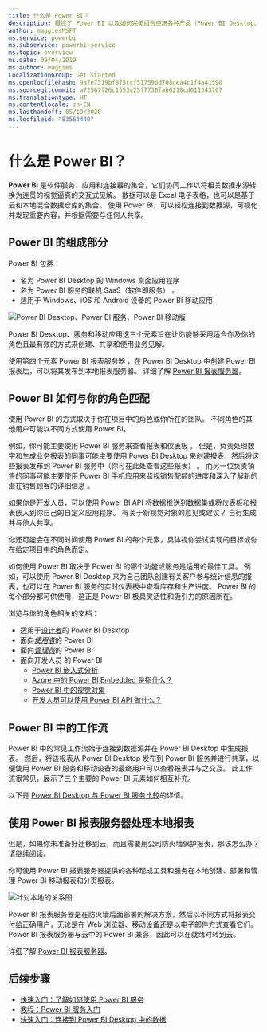 ```yaml
---
title: 什么是 Power BI？
description: 概述了 Power BI 以及如何完美组合使用各种产品（Power BI Desktop、Power BI 服务、Power BI 移动版、报表服务器、Power BI Embedded）。
author: maggiesMSFT
ms.service: powerbi
ms.subservice: powerbi-service
ms.topic: overview
ms.date: 09/04/2019
ms.author: maggies
LocalizationGroup: Get started
ms.openlocfilehash: 9a7e7319bf8f5ccf517596d708dea4c1f4a41590
ms.sourcegitcommit: a72567f26c1653c25f7730fab6210cd011343707
ms.translationtype: HT
ms.contentlocale: zh-CN
ms.lasthandoff: 05/19/2020
ms.locfileid: "83564440"
---
```

# <a name="what-is-power-bi"></a>什么是 Power BI？
**Power BI** 是软件服务、应用和连接器的集合，它们协同工作以将相关数据来源转换为连贯的视觉逼真的交互式见解。 数据可以是 Excel 电子表格，也可以是基于云和本地混合数据仓库的集合。 使用 Power BI，可以轻松连接到数据源，可视化并发现重要内容，并根据需要与任何人共享。

## <a name="the-parts-of-power-bi"></a>Power BI 的组成部分
Power BI 包括： 
- 名为 Power BI Desktop 的 Windows 桌面应用程序 
- 名为 Power BI 服务的联机 SaaS（软件即服务）   。 
- 适用于 Windows、iOS 和 Android 设备的 Power BI 移动应用 

![Power BI Desktop、Power BI 服务、Power BI 移动版](media/power-bi-overview/power-bi-overview-blocks.png)

Power BI Desktop、服务和移动应用这三个元素旨在让你能够采用适合你及你的角色且最有效的方式来创建、共享和使用业务见解。

使用第四个元素 Power BI 报表服务器  ，在 Power BI Desktop 中创建 Power BI 报表后，可以将其发布到本地报表服务器。 详细了解 [Power BI 报表服务器](#on-premises-reporting-with-power-bi-report-server)。

## <a name="how-power-bi-matches-your-role"></a>Power BI 如何与你的角色匹配
使用 Power BI 的方式取决于你在项目中的角色或你所在的团队。 不同角色的其他用户可能以不同方式使用 Power BI。

例如，你可能主要使用 Power BI 服务来查看报表和仪表板  。 但是，负责处理数字和生成业务报表的同事可能主要使用 Power BI Desktop 来创建报表，然后将这些报表发布到 Power BI 服务中（你可在此处查看这些报表）  。 而另一位负责销售的同事可能主要使用 Power BI 手机应用来监视销售配额的进度和深入了解新的潜在销售顾客的详细信息  。

如果你是开发人员，可以使用 Power BI API 将数据推送到数据集或将仪表板和报表嵌入到你自己的自定义应用程序。 有关于新视觉对象的意见或建议？ 自行生成并与他人共享。  

你还可能会在不同时间使用 Power BI 的每个元素，具体视你尝试实现的目标或你在给定项目中的角色而定。

如何使用 Power BI 取决于 Power BI 的哪个功能或服务是适用的最佳工具。 例如，可以使用 Power BI Desktop 来为自己团队创建有关客户参与统计信息的报表，也可以在 Power BI 服务的实时仪表板中查看库存和生产进度。 Power BI 的每个部分都可供使用，这正是 Power BI 极具灵活性和吸引力的原因所在。

浏览与你的角色相关的文档：
- 适用于[设计者](desktop-what-is-desktop.md)的 Power BI Desktop 
- 面向[*使用者*](../consumer/end-user-consumer.md)的 Power BI
- 面向[*管理员*](../admin/service-admin-administering-power-bi-in-your-organization.md)的 Power BI
- 面向开发人员  的 Power BI
    * [Power BI 嵌入式分析](../developer/embedded/embedding.md)
    * [Azure 中的 Power BI Embedded 是指什么？](../developer/embedded/azure-pbie-what-is-power-bi-embedded.md)
    * [Power BI 中的视觉对象](../developer/visuals/power-bi-custom-visuals.md)
    * [开发人员可以使用 Power BI API 做什么？](../developer/automation/overview-of-power-bi-rest-api.md)

## <a name="the-flow-of-work-in-power-bi"></a>Power BI 中的工作流
Power BI 中的常见工作流始于连接到数据源并在 Power BI Desktop 中生成报表。 然后，将该报表从 Power BI Desktop 发布到 Power BI 服务并进行共享，以便使用 Power BI 服务和移动设备的最终用户可以查看报表并与之交互。
此工作流很常见，展示了三个主要的 Power BI 元素如何相互补充。

以下是 [Power BI Desktop 与 Power BI 服务比较](../fundamentals/service-service-vs-desktop.md)的详情。

## <a name="on-premises-reporting-with-power-bi-report-server"></a>使用 Power BI 报表服务器处理本地报表

但是，如果你未准备好迁移到云，而且需要用公司防火墙保护报表，那该怎么办？  请继续阅读。

你可使用 Power BI 报表服务器提供的各种现成工具和服务在本地创建、部署和管理 Power BI 移动报表和分页报表。

![针对本地的关系图](media/power-bi-overview/power-bi-report-server2.png)

Power BI 报表服务器是在防火墙后面部署的解决方案，然后以不同方式将报表交付给正确用户，无论是在 Web 浏览器、移动设备还是以电子邮件方式查看它们。 Power BI 报表服务器与云中的 Power BI 兼容，因此可以在就绪时转到云。 

详细了解 [Power BI 报表服务器](../report-server/get-started.md)。

## <a name="next-steps"></a>后续步骤
- [快速入门：了解如何使用 Power BI 服务](../consumer/end-user-experience.md)   
- [教程：Power BI 服务入门](service-get-started.md)
- [快速入门：连接到 Power BI Desktop 中的数据](../connect-data/desktop-quickstart-connect-to-data.md)
